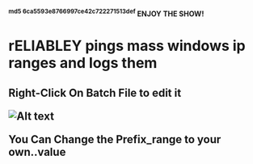 #### <SUP>md5 6ca5593e8766997ce42c722271513def</SUP> ENJOY THE SHOW!
# rELIABLEY pings mass windows ip ranges and logs them
<h2> Right-Click On Batch File to edit it
  
![Alt text](https://raw.githubusercontent.com/itsjstme/MASS_PINGER/main/DEMO.png)
  
You Can Change the Prefix_range to your own..value
